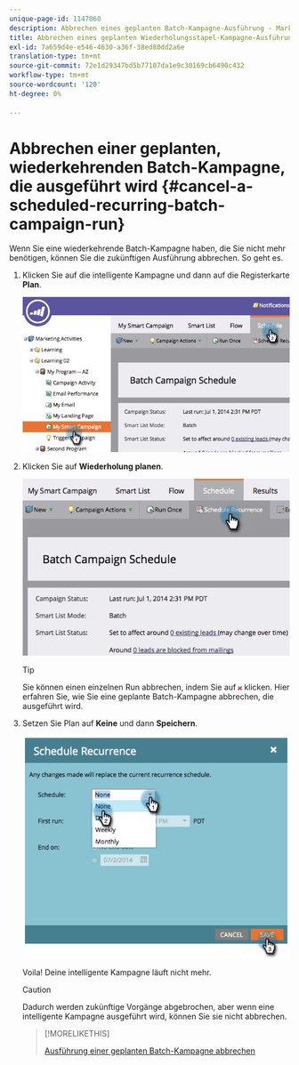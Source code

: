 ```yaml
---
unique-page-id: 1147060
description: Abbrechen eines geplanten Batch-Kampagne-Ausführung - Marketo Docs - Produktdokumentation
title: Abbrechen eines geplanten Wiederholungsstapel-Kampagne-Ausführung
exl-id: 7a659d4e-e546-4630-a36f-38ed80dd2a6e
translation-type: tm+mt
source-git-commit: 72e1d29347bd5b77107da1e9c30169cb6490c432
workflow-type: tm+mt
source-wordcount: '120'
ht-degree: 0%

---
```


# Abbrechen einer geplanten, wiederkehrenden Batch-Kampagne, die ausgeführt wird {#cancel-a-scheduled-recurring-batch-campaign-run}

Wenn Sie eine wiederkehrende Batch-Kampagne haben, die Sie nicht mehr benötigen, können Sie die zukünftigen Ausführung abbrechen. So geht es.

1. Klicken Sie auf die intelligente Kampagne und dann auf die Registerkarte **Plan**.

   ![](assets/image2014-9-22-16-3a44-3a51.png)

1. Klicken Sie auf **Wiederholung planen**.

   ![](assets/image2014-9-22-16-3a44-3a55.png)

   >[!TIP]
   >
   >Sie können einen einzelnen Run abbrechen, indem Sie auf ![red x](assets/image2014-9-22-16-3a45-3a42.png) klicken. Hier erfahren Sie, wie Sie eine geplante Batch-Kampagne abbrechen, die ausgeführt wird.[](/help/marketo/product-docs/core-marketo-concepts/smart-campaigns/using-smart-campaigns/cancel-a-scheduled-batch-campaign-run.md)

1. Setzen Sie Plan auf **Keine** und dann **Speichern**.

   ![](assets/image2014-9-22-16-3a45-3a56.png)

   Voila! Deine intelligente Kampagne läuft nicht mehr.

   >[!CAUTION]
   >
   >Dadurch werden zukünftige Vorgänge abgebrochen, aber wenn eine intelligente Kampagne ausgeführt wird, können Sie sie nicht abbrechen.

   >[!MORELIKETHIS]
   >
   >[Ausführung einer geplanten Batch-Kampagne abbrechen](/help/marketo/product-docs/core-marketo-concepts/smart-campaigns/using-smart-campaigns/cancel-a-scheduled-batch-campaign-run.md)
